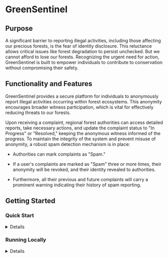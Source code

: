 # GreenSentinel

## Purpose
A significant barrier to reporting illegal activities, including those affecting our precious forests, is the fear of identity disclosure. This reluctance allows critical issues like forest degradation to persist unchecked. But we cannot afford to lose our forests. Recognizing the urgent need for action, GreenSentinel is built to empower individuals to contribute to conservation without compromising their safety.

## Functionality and Features
GreenSentinel provides a secure platform for individuals to anonymously report illegal activities occurring within forest ecosystems. This anonymity encourages broader witness participation, which is vital for effectively reducing threats to our forests.

Upon receiving a complaint, regional forest authorities can access detailed reports, take necessary actions, and update the complaint status to "In Progress" or "Resolved," keeping the anonymous witness informed of the progress. To maintain the integrity of the system and prevent misuse of anonymity, a robust spam detection mechanism is in place:

  - Authorities can mark complaints as "Spam."

  - If a user's complaints are marked as "Spam" three or more times, their anonymity will be revoked, and their identity revealed to authorities.

  - Furthermore, all their previous and future complaints will carry a prominent warning indicating their history of spam reporting.

## Getting Started
### Quick Start

<details>
  
Thw web app is already deployed. Just click the link below to visit:
```  
https://greensentinel-70472.web.app/
```
  
</details>

### Running Locally

<details>

To run the web app on your local computer, clone the Repository to your local machine:
```
https://github.com/arsharankumar/GreenSentinel.git

```
  
</details>
